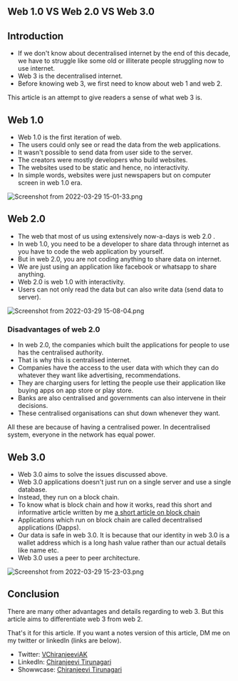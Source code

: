 ## Web 1.0  VS  Web 2.0  VS  Web 3.0

## Introduction

- If we don't know about decentralised internet by the end of this decade, we have to struggle like some old or illiterate people struggling now to use internet.
- Web 3 is the decentralised internet.
- Before knowing web 3, we first need to know about web 1 and web 2.

This article is an attempt to give readers a sense of what web 3 is.


## Web 1.0

- Web 1.0 is the first iteration of web.
- The users could only see or read the data from the web applications.
- It wasn't possible to send data from user side to the server.
- The creators were mostly developers who build websites.
- The websites used to be static and hence, no interactivity.
- In simple words, websites were just newspapers but on computer screen in web 1.0 era.

![Screenshot from 2022-03-29 15-01-33.png](https://cdn.hashnode.com/res/hashnode/image/upload/v1648546327218/7uq3Eg0a7.png)

## Web 2.0

- The web that most of us using extensively now-a-days is web 2.0 .
- In web 1.0, you need to be a developer to share data through internet as you have to code the web application by yourself.
- But in web 2.0, you are not coding anything to share data on internet.
- We are just using an application like facebook or whatsapp to share anything.
- Web 2.0 is web 1.0 with interactivity.
- Users can not only read the data but can also write data (send data to server).


![Screenshot from 2022-03-29 15-08-04.png](https://cdn.hashnode.com/res/hashnode/image/upload/v1648546703947/H2mQ9efVu.png)

### Disadvantages of web 2.0

- In web 2.0, the companies which built the applications for people to use has the centralised authority.
- That is why this is centralised internet.
- Companies have the access to the user data with which they can do whatever they want like advertising, recommendations.
- They are charging users for letting the people use their application like buying apps on app store or play store.
- Banks are also centralised and governments can also intervene in their decisions.
- These centralised organisations can shut down whenever they want.

All these are because of having a centralised power. In decentralised system, everyone in the network has equal power.

## Web 3.0

- Web 3.0 aims to solve the issues discussed above.
- Web 3.0 applications doesn't just run on a single server and use a single database.
- Instead, they run on a block chain.
- To know what is block chain and how it works, read this short and informative article written by me [a short article on block chain](https://vchiranjeeviak.hashnode.dev/what-is-block-chain)
- Applications which run on block chain are called decentralised applications (Dapps).
- Our data is safe in web 3.0. It is because that our identity in web 3.0 is a wallet address which is a long hash value rather than our actual details like name etc.
- Web 3.0 uses a peer to peer architecture.

![Screenshot from 2022-03-29 15-23-03.png](https://cdn.hashnode.com/res/hashnode/image/upload/v1648547606574/uHFpnQeMY.png)


## Conclusion

There are many other advantages and details regarding to web 3. But this article aims to differentiate web 3 from web 2.

That's it for this article. If you want a notes version of this article, DM me on my twitter or linkedIn (links are below).

- Twitter: [VChiranjeeviAK](https://twitter.com/VChiranjeeviAK)
- LinkedIn: [Chiranjeevi Tirunagari](https://www.linkedin.com/in/chiranjeevi-tirunagari-685459191/)
- Showwcase: [Chiranjeevi Tirunagari](https://www.showwcase.com/vchiranjeeviak)